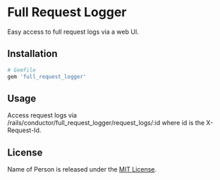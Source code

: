 # Full Request Logger

Easy access to full request logs via a web UI.

## Installation

```ruby
# Gemfile
gem 'full_request_logger'
```

## Usage

Access request logs via /rails/conductor/full_request_logger/request_logs/:id where id is the X-Request-Id.

## License

Name of Person is released under the [MIT License](https://opensource.org/licenses/MIT).
